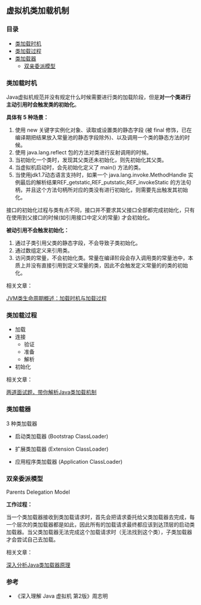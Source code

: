 ## 虚拟机类加载机制

### 目录

- [类加载时机](#类加载时机)
- [类加载过程](#类加载过程)
- [类加载器](#类加载器)
  - [双亲委派模型](#双亲委派模型)

### 类加载时机

Java虚拟机规范并没有规定什么时候需要进行类的加载阶段，但是**对一个类进行主动引用时会触发类的初始化**。

**具体有 5 种场景：**

1. 使用 new 关键字实例化对象、读取或设置类的静态字段 (被 final 修饰，已在编译期把结果放入常量池的静态字段除外)、以及调用一个类的静态方法的时候。
2. 使用 java.lang.reflect 包的方法对类进行反射调用的时候。
3. 当初始化一个类时，发现其父类还未初始化，则先初始化其父类。
4. 当虚拟机启动时，会先初始化定义了 main() 方法的类。
5. 当使用jdk1.7动态语言支持时，如果一个 java.lang.invoke.MethodHandle 实例最后的解析结果REF_getstatic,REF_putstatic,REF_invokeStatic 的方法句柄，并且这个方法句柄所对应的类没有进行初始化，则需要先出触发其初始化。



接口的初始化过程与类有点不同，接口并不要求其父接口全部都完成初始化，只有在使用到父接口的时候(如引用接口中定义的常量) 才会初始化。



**被动引用不会触发初始化：**

1. 通过子类引用父类的静态字段，不会导致子类初始化。
2. 通过数组定义来引用类。
3. 访问类的常量，不会初始化类。常量在编译阶段会存入调用类的常量池中，本质上并没有直接引用到定义常量的类，因此不会触发定义常量的的类的初始化。



相关文章：

[JVM类生命周期概述：加载时机与加载过程](https://blog.csdn.net/justloveyou_/article/details/72466105)


### 类加载过程

- 加载 
- 连接
  - 验证 
  - 准备 
  - 解析 
- 初始化

  

相关文章：

[两道面试题，带你解析Java类加载机制](https://www.cnblogs.com/chanshuyi/p/the_java_class_load_mechamism.html)





### 类加载器

3 种类加载器

- 启动类加载器 (Bootstrap ClassLoader)

- 扩展类加载器 (Extension ClassLoader)

- 应用程序类加载器 (Application ClassLoader)

  

### 双亲委派模型

Parents Delegation Model

**工作过程：**

当一个类加载器接收到类加载请求时，首先会把请求委托给父类加载器去完成，每一个层次的类加载器都是如此，因此所有的加载请求最终都应该到达顶层的启动类加载器。当父类加载器无法完成这个加载请求时（无法找到这个类），子类加载器才会尝试自己去加载。



相关文章：

[深入分析Java类加载器原理](https://juejin.im/post/5c866e00f265da2dd1689f8b#heading-8)

### 参考
- 《深入理解 Java 虚拟机 第2版》周志明

